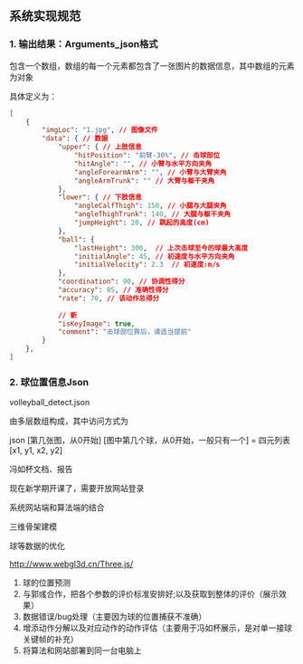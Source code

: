 ## 系统实现规范

### 1. 输出结果：Arguments_json格式

包含一个数组，数组的每一个元素都包含了一张图片的数据信息，其中数组的元素为对象

具体定义为：

```json
[
    {
        "imgLoc": "1.jpg", // 图像文件
        "data": { // 数据
            "upper": { // 上肢信息
                "hitPosition": "前臂-30%", // 击球部位
                "hitAngle": "", // 小臂与水平方向夹角
                "angleForearmArm": "", // 小臂与大臂夹角
                "angleArmTrunk": "" // 大臂与躯干夹角
            },
            "lower": { // 下肢信息
            	"angleCalfThigh": 150, // 小腿与大腿夹角
                "angleThighTrunk": 140, // 大腿与躯干夹角
                "jumpHeight": 20, // 跳起的高度(cm)
        	},
            "ball": {
                "lastHeight": 300,  // 上次击球至今的球最大高度
                "initialAngle": 45, // 初速度与水平方向夹角
                "initialVelocity": 2.3  // 初速度:m/s
            },
            "coordination": 90, // 协调性得分
            "accuracy": 85, // 准确性得分
            "rate": 70, // 该动作总得分
            
            // 新
            "isKeyImage": true,
            "comment": "击球部位靠后，请适当提前"
        }
    },
]
```

### 2. 球位置信息Json

volleyball_detect.json

由多层数组构成，其中访问方式为

json \[第几张图，从0开始\] \[图中第几个球，从0开始，一般只有一个\] = 四元列表[x1, y1, x2, y2]



冯如杯文档、报告

现在新学期开课了，需要开放网站登录

系统网站端和算法端的结合

三维骨架建模

球等数据的优化

http://www.webgl3d.cn/Three.js/

1. 球的位置预测
2. 与郭彧合作，把各个参数的评价标准安排好;以及获取到整体的评价（展示效果）
3. 数据错误/bug处理（主要因为球的位置捕获不准确）
4. 增添动作分解以及对应动作的动作评估（主要用于冯如杯展示，是对单一接球关键帧的补充）
5. 将算法和网站部署到同一台电脑上
